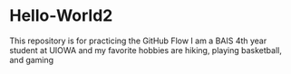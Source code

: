# Hello-World2
This repository is for practicing the GitHub Flow
I am a BAIS 4th year student at UIOWA and my favorite hobbies are hiking, playing basketball, and gaming
